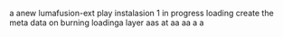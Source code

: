 a anew lumafusion-ext
play
instalasion 1
in progress
loading
create the meta
data on burning
loadinga
layer
aas
at
aa
aa
a
a

